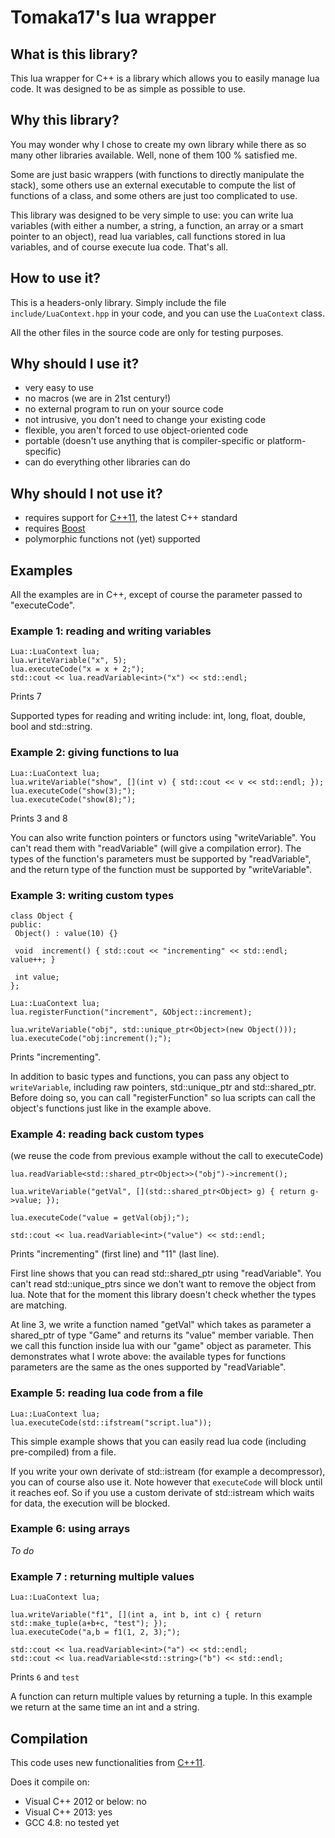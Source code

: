 # Tomaka17's lua wrapper

## What is this library?
This lua wrapper for C++ is a library which allows you to easily manage lua code. It was designed to be as simple as possible to use.

## Why this library?
You may wonder why I chose to create my own library while there as so many other libraries available. Well, none of them 100 % satisfied me.

Some are just basic wrappers (with functions to directly manipulate the stack), some others use an external executable to compute the list of functions of a class, and some others are just too complicated to use.

This library was designed to be very simple to use: you can write lua variables (with either a number, a string, a function, an array or a smart pointer to an object), read lua variables, call functions stored in lua variables, and of course execute lua code. That's all.

## How to use it?
This is a headers-only library.
Simply include the file `include/LuaContext.hpp` in your code, and you can use the `LuaContext` class.

All the other files in the source code are only for testing purposes.

## Why should I use it?
* very easy to use
* no macros (we are in 21st century!)
* no external program to run on your source code
* not intrusive, you don't need to change your existing code
* flexible, you aren't forced to use object-oriented code
* portable (doesn't use anything that is compiler-specific or platform-specific)
* can do everything other libraries can do

## Why should I not use it?
* requires support for [C++11](http://en.wikipedia.org/wiki/C%2B%2B11), the latest C++ standard
* requires [Boost](boost.org)
* polymorphic functions not (yet) supported

## Examples
All the examples are in C++, except of course the parameter passed to "executeCode".

### Example 1: reading and writing variables

    Lua::LuaContext lua;
    lua.writeVariable("x", 5);
    lua.executeCode("x = x + 2;");
    std::cout << lua.readVariable<int>("x") << std::endl;

Prints 7

Supported types for reading and writing include: int, long, float, double, bool and std::string.

### Example 2: giving functions to lua

    Lua::LuaContext lua;
    lua.writeVariable("show", [](int v) { std::cout << v << std::endl; });
    lua.executeCode("show(3);");
    lua.executeCode("show(8);");

Prints 3 and 8

You can also write function pointers or functors using "writeVariable". You can't read them with "readVariable" (will give a compilation error). The types of the function's parameters must be supported by "readVariable", and the return type of the function must be supported by "writeVariable".


### Example 3: writing custom types

    class Object {
    public:
     Object() : value(10) {}
     
     void  increment() { std::cout << "incrementing" << std::endl; value++; } 
     
     int value;
    };
    
    Lua::LuaContext lua;
    lua.registerFunction("increment", &Object::increment);
    
    lua.writeVariable("obj", std::unique_ptr<Object>(new Object()));
    lua.executeCode("obj:increment();");

Prints "incrementing".

In addition to basic types and functions, you can pass any object to `writeVariable`, including raw pointers, std::unique_ptr and std::shared_ptr.
Before doing so, you can call "registerFunction" so lua scripts can call the object's functions just like in the example above.


### Example 4: reading back custom types
(we reuse the code from previous example without the call to executeCode)

    lua.readVariable<std::shared_ptr<Object>>("obj")->increment();

    lua.writeVariable("getVal", [](std::shared_ptr<Object> g) { return g->value; });

    lua.executeCode("value = getVal(obj);");

    std::cout << lua.readVariable<int>("value") << std::endl;

Prints "incrementing" (first line) and "11" (last line).

First line shows that you can read std::shared_ptr using "readVariable". You can't read std::unique_ptrs since we don't want to remove the object from lua. Note that for the moment this library doesn't check whether the types are matching.

At line 3, we write a function named "getVal" which takes as parameter a shared_ptr of type "Game" and returns its "value" member variable. Then we call this function inside lua with our "game" object as parameter. This demonstrates what I wrote above: the available types for functions parameters are the same as the ones supported by "readVariable".

### Example 5: reading lua code from a file

    Lua::LuaContext lua;
    lua.executeCode(std::ifstream("script.lua"));

This simple example shows that you can easily read lua code (including pre-compiled) from a file.

If you write your own derivate of std::istream (for example a decompressor), you can of course also use it.
Note however that `executeCode` will block until it reaches eof. So if you use a custom derivate of std::istream which waits for data, the execution will be blocked.


### Example 6: using arrays
_To do_

### Example 7 : returning multiple values

    Lua::LuaContext lua;
    
    lua.writeVariable("f1", [](int a, int b, int c) { return std::make_tuple(a+b+c, "test"); });
    lua.executeCode("a,b = f1(1, 2, 3);");
    
    std::cout << lua.readVariable<int>("a") << std::endl;
    std::cout << lua.readVariable<std::string>("b") << std::endl;

Prints `6` and `test`

A function can return multiple values by returning a tuple.
In this example we return at the same time an int and a string.


## Compilation
This code uses new functionalities from [C++11](http://en.wikipedia.org/wiki/C%2B%2B11).

Does it compile on:
  * Visual C++ 2012 or below: no
  * Visual C++ 2013: yes
  * GCC 4.8: no tested yet
